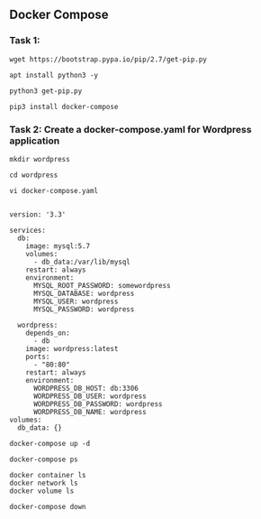 ## Docker Compose 

### Task 1:
```
wget https://bootstrap.pypa.io/pip/2.7/get-pip.py
```
```
apt install python3 -y
```
```
python3 get-pip.py
```
```
pip3 install docker-compose
```

### Task 2: Create a docker-compose.yaml for Wordpress application
```
mkdir wordpress
```
```
cd wordpress
```
```
vi docker-compose.yaml
```
```

version: '3.3'

services:
  db:
    image: mysql:5.7
    volumes:
      - db_data:/var/lib/mysql
    restart: always
    environment:
      MYSQL_ROOT_PASSWORD: somewordpress
      MYSQL_DATABASE: wordpress
      MYSQL_USER: wordpress
      MYSQL_PASSWORD: wordpress

  wordpress:
    depends_on:
      - db
    image: wordpress:latest
    ports:
      - "80:80"
    restart: always
    environment:
      WORDPRESS_DB_HOST: db:3306
      WORDPRESS_DB_USER: wordpress
      WORDPRESS_DB_PASSWORD: wordpress
      WORDPRESS_DB_NAME: wordpress
volumes:
  db_data: {}
```
```
docker-compose up -d
```
```
docker-compose ps

docker container ls
docker network ls
docker volume ls

docker-compose down
